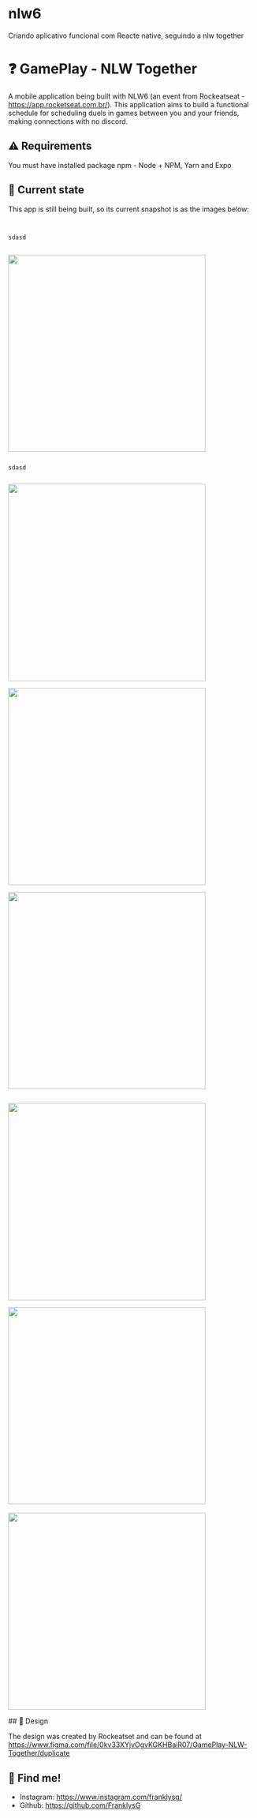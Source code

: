 # nlw6
Criando aplicativo funcional com Reacte native, seguindo a nlw together

# ❓ GamePlay - NLW Together

A mobile application being built with NLW6 (an event from Rockeatseat - https://app.rocketseat.com.br/). This application aims to build a functional schedule for scheduling duels in games between you and your friends, making connections with no discord.

## ⚠️ Requirements

You must have installed package npm - Node + NPM, Yarn and Expo
 
## 📱 Current state

This app is still being built, so its current snapshot is as the images below:

<p align="left">
<code>
<p>sdasd</p>
<img src="https://github.com/FranklysG/nlw6/blob/master/assets/readme/splash_page.jpeg" height="400px">
</code>
<code>
<p>sdasd</p>
<img src="https://github.com/FranklysG/nlw6/blob/master/assets/readme/signin_page.jpeg" height="400px">
</code>
<code>
<img src="https://github.com/FranklysG/nlw6/blob/master/assets/readme/profile_page.jpeg" height="400px">
</code>
<code>
<img src="https://github.com/FranklysG/nlw6/blob/master/assets/readme/members_page.jpeg" height="400px">
</code>
</p>
<p align="left">
 <code>
<img src="https://github.com/FranklysG/nlw6/blob/master/assets/readme/server_page.jpeg" height="400px">
</code>
<code>
<img src="https://github.com/FranklysG/nlw6/blob/master/assets/readme/select_server_page.jpeg" height="400px"> 
</code>
<code>
<img src="https://github.com/FranklysG/nlw6/blob/master/assets/readme/auth_discord.jpeg" height="400px">
</code>
</p>
## 🎨 Design

The design was created by Rockeatset and can be found at https://www.figma.com/file/0kv33XYjvOgvKGKHBaiR07/GamePlay-NLW-Together/duplicate
 
## 📌 Find me!
<!-- - Linkedin: https://www.linkedin.com/in/FranklysG19/ -->
- Instagram: https://www.instagram.com/franklysg/
- Github: https://github.com/FranklysG